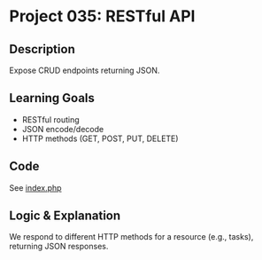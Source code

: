 # Project 035: RESTful API

## Description
Expose CRUD endpoints returning JSON.

## Learning Goals
- RESTful routing
- JSON encode/decode
- HTTP methods (GET, POST, PUT, DELETE)

## Code
See [index.php](index.php)

## Logic & Explanation
We respond to different HTTP methods for a resource (e.g., tasks), returning JSON responses.

